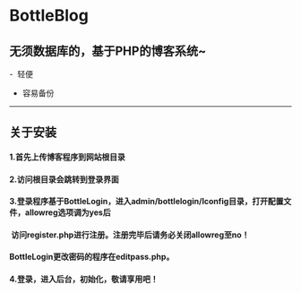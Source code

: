 # BottleBlog
## 无须数据库的，基于PHP的博客系统~
-  轻便
-  容易备份
----------------------------------
## 关于安装
#### 1.首先上传博客程序到网站根目录
#### 2.访问根目录会跳转到登录界面
#### 3.登录程序基于BottleLogin，进入admin/bottlelogin/lconfig目录，打开配置文件，allowreg选项调为yes后
####   访问register.php进行注册。注册完毕后请务必关闭allowreg至no！
####   BottleLogin更改密码的程序在editpass.php。
#### 4.登录，进入后台，初始化，敬请享用吧！
